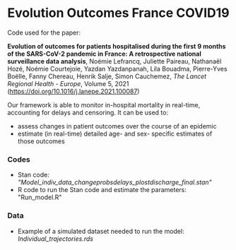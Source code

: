 # Evolution Outcomes France COVID19

Code used for the paper:

**Evolution of outcomes for patients hospitalised during the first 9 months of the SARS-CoV-2 pandemic in France: A retrospective national surveillance data analysis**, Noémie Lefrancq, Juliette Paireau, Nathanaël Hozé, Noémie Courtejoie, Yazdan Yazdanpanah, Lila Bouadma, Pierre-Yves Boëlle, Fanny Chereau, Henrik Salje, Simon Cauchemez, _The Lancet Regional Health - Europe_, Volume 5, 2021 (https://doi.org/10.1016/j.lanepe.2021.100087)

Our framework is able to monitor in-hospital mortality in real-time, accounting for delays and censoring. It can be used to:
- assess changes in patient outcomes over the course of an epidemic
- estimate (in real-time) detailed age- and sex- specific estimates of those outcomes

### Codes
- Stan code: _"Model_indiv_data_changeprobsdelays_plostdischarge_final.stan"_
- R code to run the Stan code and estimate the parameters: "Run_model.R"

### Data
- Example of a simulated dataset needed to run the model: _Individual_trajectories.rds_


